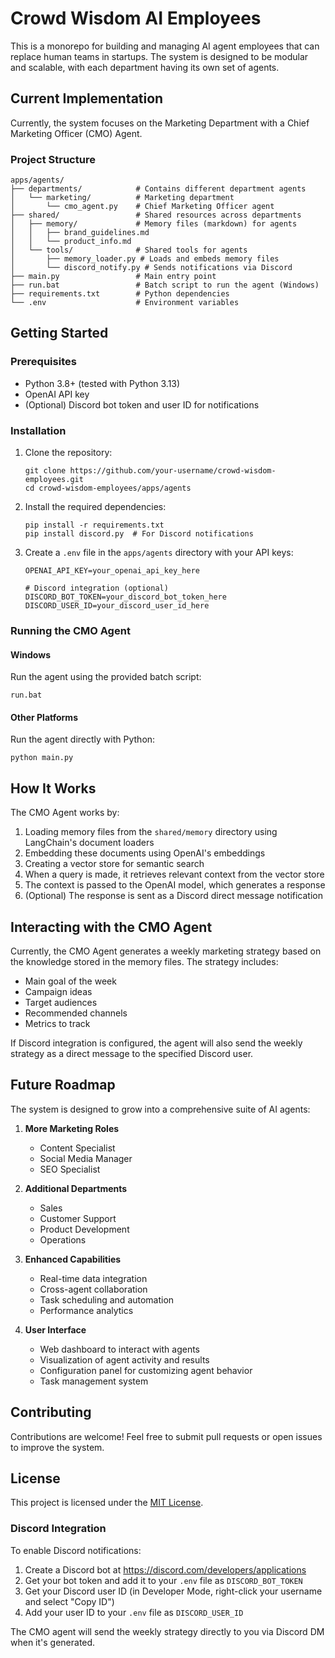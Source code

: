 # Crowd Wisdom AI Employees

This is a monorepo for building and managing AI agent employees that can replace human teams in startups. The system is designed to be modular and scalable, with each department having its own set of agents.

## Current Implementation

Currently, the system focuses on the Marketing Department with a Chief Marketing Officer (CMO) Agent.

### Project Structure

```
apps/agents/
├── departments/            # Contains different department agents
│   └── marketing/          # Marketing department
│       └── cmo_agent.py    # Chief Marketing Officer agent
├── shared/                 # Shared resources across departments
│   ├── memory/             # Memory files (markdown) for agents
│   │   ├── brand_guidelines.md
│   │   └── product_info.md
│   └── tools/              # Shared tools for agents
│       ├── memory_loader.py # Loads and embeds memory files
│       └── discord_notify.py # Sends notifications via Discord
├── main.py                 # Main entry point
├── run.bat                 # Batch script to run the agent (Windows)
├── requirements.txt        # Python dependencies
└── .env                    # Environment variables
```

## Getting Started

### Prerequisites

- Python 3.8+ (tested with Python 3.13)
- OpenAI API key
- (Optional) Discord bot token and user ID for notifications

### Installation

1. Clone the repository:
   ```
   git clone https://github.com/your-username/crowd-wisdom-employees.git
   cd crowd-wisdom-employees/apps/agents
   ```

2. Install the required dependencies:
   ```
   pip install -r requirements.txt
   pip install discord.py  # For Discord notifications
   ```

3. Create a `.env` file in the `apps/agents` directory with your API keys:
   ```
   OPENAI_API_KEY=your_openai_api_key_here
   
   # Discord integration (optional)
   DISCORD_BOT_TOKEN=your_discord_bot_token_here
   DISCORD_USER_ID=your_discord_user_id_here
   ```

### Running the CMO Agent

#### Windows

Run the agent using the provided batch script:

```
run.bat
```

#### Other Platforms

Run the agent directly with Python:

```
python main.py
```

## How It Works

The CMO Agent works by:

1. Loading memory files from the `shared/memory` directory using LangChain's document loaders
2. Embedding these documents using OpenAI's embeddings
3. Creating a vector store for semantic search
4. When a query is made, it retrieves relevant context from the vector store
5. The context is passed to the OpenAI model, which generates a response
6. (Optional) The response is sent as a Discord direct message notification

## Interacting with the CMO Agent

Currently, the CMO Agent generates a weekly marketing strategy based on the knowledge stored in the memory files. The strategy includes:

- Main goal of the week
- Campaign ideas
- Target audiences
- Recommended channels
- Metrics to track

If Discord integration is configured, the agent will also send the weekly strategy as a direct message to the specified Discord user.

## Future Roadmap

The system is designed to grow into a comprehensive suite of AI agents:

1. **More Marketing Roles**
   - Content Specialist
   - Social Media Manager
   - SEO Specialist

2. **Additional Departments**
   - Sales
   - Customer Support
   - Product Development
   - Operations

3. **Enhanced Capabilities**
   - Real-time data integration
   - Cross-agent collaboration
   - Task scheduling and automation
   - Performance analytics

4. **User Interface**
   - Web dashboard to interact with agents
   - Visualization of agent activity and results
   - Configuration panel for customizing agent behavior
   - Task management system

## Contributing

Contributions are welcome! Feel free to submit pull requests or open issues to improve the system.

## License

This project is licensed under the [MIT License](LICENSE).

### Discord Integration

To enable Discord notifications:

1. Create a Discord bot at https://discord.com/developers/applications
2. Get your bot token and add it to your `.env` file as `DISCORD_BOT_TOKEN`
3. Get your Discord user ID (in Developer Mode, right-click your username and select "Copy ID")
4. Add your user ID to your `.env` file as `DISCORD_USER_ID`

The CMO agent will send the weekly strategy directly to you via Discord DM when it's generated.
